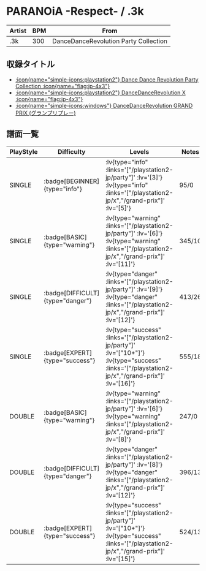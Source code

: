 # PARANOiA -Respect- / .3k

|Artist|BPM|From|
|------|---|----|
|.3k|300|DanceDanceRevolution Party Collection|

## 収録タイトル

- [ :icon{name="simple-icons:playstation2"} Dance Dance Revolution Party Collection :icon{name="flag:jp-4x3"} ](/playstation2-jp/party)
- [ :icon{name="simple-icons:playstation2"} DanceDanceRevolution X :icon{name="flag:jp-4x3"} ](/playstation2-jp/x)
- [ :icon{name="simple-icons:windows"} DanceDanceRevolution GRAND PRIX (グランプリプレー)](/grand-prix)

## 譜面一覧

|PlayStyle|Difficulty|Levels|Notes|Movie|
|---------|----------|------|-----|-----|
|SINGLE| :badge[BEGINNER]{type="info"} | :lv{type="info" :links='["/playstation2-jp/party"]' :lv='[3]'}  :lv{type="info" :links='["/playstation2-jp/x","/grand-prix"]' :lv='[5]'} |95/0||
|SINGLE| :badge[BASIC]{type="warning"} | :lv{type="warning" :links='["/playstation2-jp/party"]' :lv='[6]'}  :lv{type="warning" :links='["/playstation2-jp/x","/grand-prix"]' :lv='[11]'} |345/10||
|SINGLE| :badge[DIFFICULT]{type="danger"} | :lv{type="danger" :links='["/playstation2-jp/party"]' :lv='[9]'}  :lv{type="danger" :links='["/playstation2-jp/x","/grand-prix"]' :lv='[12]'} |413/26||
|SINGLE| :badge[EXPERT]{type="success"} | :lv{type="success" :links='["/playstation2-jp/party"]' :lv='["10+"]'}  :lv{type="success" :links='["/playstation2-jp/x","/grand-prix"]' :lv='[16]'} |555/18||
|DOUBLE| :badge[BASIC]{type="warning"} | :lv{type="warning" :links='["/playstation2-jp/party"]' :lv='[6]'}  :lv{type="warning" :links='["/playstation2-jp/x","/grand-prix"]' :lv='[8]'} |247/0||
|DOUBLE| :badge[DIFFICULT]{type="danger"} | :lv{type="danger" :links='["/playstation2-jp/party"]' :lv='[8]'}  :lv{type="danger" :links='["/playstation2-jp/x","/grand-prix"]' :lv='[12]'} |396/13||
|DOUBLE| :badge[EXPERT]{type="success"} | :lv{type="success" :links='["/playstation2-jp/party"]' :lv='["10+"]'}  :lv{type="success" :links='["/playstation2-jp/x","/grand-prix"]' :lv='[15]'} |524/13||
